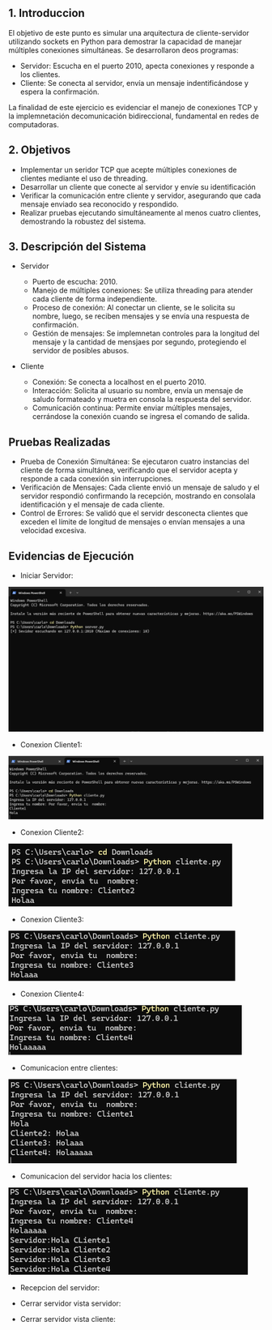 ## 1. Introduccion
El objetivo de este punto es simular una arquitectura de cliente-servidor utilizando sockets en Python para demostrar la capacidad de manejar múltiples conexiones simultáneas. Se desarrollaron deos programas:
- Servidor: Escucha en el puerto 2010, apecta conexiones y responde a los clientes.
- Cliente: Se conecta al servidor, envía un mensaje indentificándose y espera la confirmación.

La finalidad de este ejercicio es evidenciar el manejo de conexiones TCP y la implemnetación decomunicación bidireccional, fundamental en redes de computadoras.

## 2. Objetivos
- Implementar un seridor TCP que acepte múltiples conexiones de clientes mediante el uso de threading.
- Desarrollar un cliente que conecte al servidor y envíe su identificación
- Verificar la comunicación entre cliente y servidor, asegurando que cada mensaje enviado sea reconocido y respondido.
- Realizar pruebas ejecutando simultáneamente al menos cuatro clientes, demostrando la robustez del sistema.

## 3. Descripción del Sistema
- Servidor
  - Puerto de escucha: 2010.
  - Manejo de múltiples conexiones: Se utiliza threading para atender cada cliente de forma independiente.
  - Proceso de conexión: Al conectar un cliente, se le solicita su nombre, luego, se reciben mensajes y se envía una respuesta de confirmación.
  - Gestión de mensajes: Se implemnetan controles para la longitud del mensaje y la cantidad de mensjaes por segundo, protegiendo el servidor de posibles abusos.

- Cliente
  - Conexión: Se conecta a localhost en el puerto 2010.
  - Interacción: Solicita al usuario su nombre, envía un mensaje de saludo formateado y muetra en consola la respuesta del servidor.
  - Comunicación continua: Permite enviar múltiples mensajes, cerrándose la conexión cuando se ingresa el comando de salida.

## Pruebas Realizadas
- Prueba de Conexión Simultánea: Se ejecutaron cuatro instancias del cliente de forma simultánea, verificando que el servidor acepta y responde a cada conexión sin interrupciones.
- Verificación de Mensajes: Cada cliente envió un mensaje de saludo y el servidor respondió confirmando la recepción, mostrando en consolala identificación y el mensaje de cada cliente.
- Control de Errores: Se validó que el servidr desconecta clientes que exceden el límite de longitud de mensajes o envían mensajes a una velocidad excesiva.

## Evidencias de Ejecución
- Iniciar Servidor:

![Imagen3](https://github.com/ALMA3112/Parcial-redes-de-computacion-/blob/main/Imagenes/Iniciar_Servidor.png)

- Conexion Cliente1:

![imagen4](https://github.com/ALMA3112/Parcial-redes-de-computacion-/blob/main/Imagenes/Conexion%20cliente1.png)

- Conexion Cliente2:

![Imagen5](https://github.com/ALMA3112/Parcial-redes-de-computacion-/blob/main/Imagenes/Conexion%20Cliente2.png)

- Conexion Cliente3:

![imagen6](https://github.com/ALMA3112/Parcial-redes-de-computacion-/blob/main/Imagenes/Conexion%20Cliente3.png)

- Conexion Cliente4:

![imagen7](https://github.com/ALMA3112/Parcial-redes-de-computacion-/blob/main/Imagenes/Conexion%20cliente4.png)

- Comunicacion entre clientes:

![imagen8](https://github.com/ALMA3112/Parcial-redes-de-computacion-/blob/main/Imagenes/Comunicacion%20entre%20clientes.png)

- Comunicacion del servidor hacia los clientes:

![imagen9](https://github.com/ALMA3112/Parcial-redes-de-computacion-/blob/main/Imagenes/Comunicacion%20del%20servidor%20hacia%20los%20clientes.png)

- Recepcion del servidor:



- Cerrar servidor vista servidor:



- Cerrar servidor vista cliente: 
